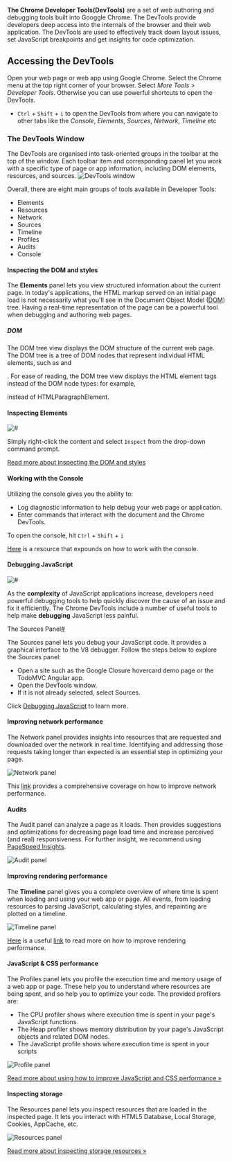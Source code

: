 **The Chrome Developer Tools(DevTools)** are a set of web authoring and debugging tools built into Googgle Chrome. The DevTools provide developers deep access into the internals of the browser and their web application. The DevTools are used to effectively track down layout issues, set JavaScript breakpoints and get insights for code optimization.

## Accessing the DevTools

Open your web page or web app using Google Chrome. Select the Chrome menu at the top right corner of your browser. Select _More Tools > Developer Tools_. Otherwise you can use powerful shortcuts to open the DevTools.

* `Ctrl` + `Shift` + `i` to open the DevTools from where you can navigate to other tabs like the *Console*, *Elements*, *Sources*, *Network*, *Timeline* etc

### The DevTools Window

The DevTools are organised into task-oriented groups in the toolbar at the top of the window. Each toolbar item and corresponding panel let you work with a specific type of page or app information, including DOM elements, resources, and sources. 
![DevTools window](https://developer.chrome.com/devtools/images/devtools-window.png)

Overall, there are eight main groups of tools available in Developer Tools:
* Elements
* Resources
* Network
* Sources
* Timeline
* Profiles
* Audits
* Console

#### Inspecting the DOM and styles

The **Elements** panel lets you view structured information about the current page. In today's applications, the HTML markup served on an initial page load is not necessarily what you'll see in the Document Object Model ([DOM](http://docs.webplatform.org/wiki/dom)) tree. Having a real-time representation of the page can be a powerful tool when debugging and authoring web pages.

##### DOM

The DOM tree view displays the DOM structure of the current web page. The DOM tree is a tree of DOM nodes that represent individual HTML elements, such as <body> and <p>. For ease of reading, the DOM tree view displays the HTML element tags instead of the DOM node types: for example, <p> instead of HTMLParagraphElement.

#### Inspecting Elements

![#](https://developer.chrome.com/devtools/docs/dom-and-styles#inspecting-elements)

Simply right-click the content and select `Inspect` from the drop-down command prompt.

[Read more about inspecting the DOM and styles](https://developer.chrome.com/devtools/docs/dom-and-styles)



#### Working with the Console

Utilizing the console gives you the ability to:

- Log diagnostic information to help debug your web page or application.
- Enter commands that interact with the document and the Chrome DevTools.

To open the console, hit `Ctrl` + `Shift` + `i`

[Here](https://developer.chrome.com/devtools/docs/console) is a resource that expounds on how to work with the console.


#### Debugging JavaScript

![#](https://developer.chrome.com/devtools/images/js-debugging.png)

As the **complexity** of JavaScript applications increase, developers need powerful debugging tools to help quickly discover the cause of an issue and fix it efficiently. The Chrome DevTools include a number of useful tools to help make **debugging** JavaScript less painful.

The Sources Panel[#](https://developer.chrome.com/devtools/docs/javascript-debugging/javascript-debugging-overview.jpg)

The Sources panel lets you debug your JavaScript code. It provides a graphical interface to the V8 debugger. Follow the steps below to explore the Sources panel:

* Open a site such as the Google Closure hovercard demo page or the TodoMVC Angular app.
* Open the DevTools window.
* If it is not already selected, select Sources.

Click [Debugging JavaScript](https://developer.chrome.com/devtools/docs/javascript-debugging) to learn more.


#### Improving network performance

The Network panel provides insights into resources that are requested and downloaded over the network in real time. Identifying and addressing those requests taking longer than expected is an essential step in optimizing your page.

![Network panel](https://developer.chrome.com/devtools/images/network-panel.png)

This [link](https://developer.chrome.com/devtools/docs/network) provides a comprehensive coverage on how to improve network performance.


#### Audits

The Audit panel can analyze a page as it loads. Then provides suggestions and optimizations for decreasing page load time and increase perceived (and real) responsiveness. For further insight, we recommend using [PageSpeed Insights](https://developers.google.com/speed/pagespeed/insights/).

![Audit](https://developer.chrome.com/devtools/images/audits-panel.png) panel


#### Improving rendering performance

The **Timeline** panel gives you a complete overview of where time is spent when loading and using your web app or page. All events, from loading resources to parsing JavaScript, calculating styles, and repainting are plotted on a timeline.

![Timeline](https://developer.chrome.com/devtools/images/timeline-panel.png) panel

[Here](https://developer.chrome.com/devtools/docs/timeline) is a useful [link](https://developer.chrome.com/devtools/docs/timeline) to read more on how to improve rendering performance.


#### JavaScript & CSS performance

The Profiles panel lets you profile the execution time and memory usage of a web app or page. These help you to understand where resources are being spent, and so help you to optimize your code. The provided profilers are:

* The CPU profiler shows where execution time is spent in your page's JavaScript functions.
* The Heap profiler shows memory distribution by your page's JavaScript objects and related DOM nodes.
* The JavaScript profile shows where execution time is spent in your scripts

![Profile panel](https://developer.chrome.com/devtools/images/profiles-panel.png)

[Read more about using how to improve JavaScript and CSS performance »](https://developers.google.com/web/tools/chrome-devtools/)


#### Inspecting storage

The Resources panel lets you inspect resources that are loaded in the inspected page. It lets you interact with HTML5 Database, Local Storage, Cookies, AppCache, etc.

![Resources](https://developer.chrome.com/devtools/images/resources-panel.png) panel

[Read more about inspecting storage resources »](https://developer.chrome.com/devtools/docs/resource-panel)